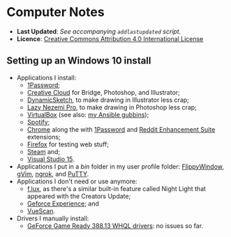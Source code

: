 <!--
  ---
  author: Damien Dart
  author_website: https://www.robotinaponcho.net/
  description: Damien Dart's notes on computer-related stuff.
  javascript_external: /assets/prettydate.js
  title: Computer Notes
  ---
-->


Computer Notes
==============

<ul class="metadata">
  <li class="metadata-list__item"><b>Last Updated</b>: <i>See accompanying <code>addlastupdated</code> script.</i></li>
  <li class="metadata-list__item">
    <b>Licence</b>: <a href="http://creativecommons.org/licenses/by/4.0/">Creative Commons Attribution 4.0 International License</a>
  </li>
</ul>


Setting up an Windows 10 install
--------------------------------

  - Applications I install:
    - [1Password][3];
    - [Creative Cloud][4] for Bridge, Photoshop, and Illustrator;
    - [DynamicSketch][5], to make drawing in Illustrator less crap;
    - [Lazy Nezemi Pro][6], to make drawing in Photoshop less crap;
    - [VirtualBox][7] (see also: [my Ansible gubbins][8]);
    - [Spotify][9];
    - [Chrome][10] along the with [1Password][11] and [Reddit Enhancement
      Suite][11] extensions;
    - [Firefox][13] for testing web stuff;
    - [Steam][14] and;
    - [Visual Studio 15][15].
  - Applications I put in a _bin_ folder in my user profile folder:
    [FlippyWindow][16], [gVim][17], [ngrok][18], and [PuTTY][19].
  - Applications I don't need or use anymore:
    - [f.lux][20], as there's a similar built-in feature called Night
      Light that appeared with the Creators Update;
    - [Geforce Experience][21]; and
    - [VueScan][22].
  - Drivers I manually install:
    - [GeForce Game Ready 388.13 WHQL drivers][23]: no issues so far.

[3]: <https://1password.com/>
[4]: <http://www.adobe.com/uk/>
[5]: <https://astutegraphics.com/software/dynamicsketch/>
[6]: <https://lazynezumi.com/>
[7]: <https://www.virtualbox.org/>
[8]: <https://www.robotinaponcho.net/git/#setup>
[9]: <https://www.spotify.com/uk/>
[10]: <https://www.google.com/chrome/>
[11]: <https://agilebits.com/onepassword/extensions>
[12]: <https://redditenhancementsuite.com/>
[13]: <https://www.mozilla.org/en-GB/firefox/new/>
[14]: <http://store.steampowered.com/>
[15]: <https://www.visualstudio.com/>
[16]: <https://www.robotinaponcho.net/flippywindow/>
[17]: <https://vim.sourceforge.io/>
[18]: <https://ngrok.com/>
[19]: <http://www.chiark.greenend.org.uk/~sgtatham/putty/>
[20]: <https://justgetflux.com/>
[21]: <https://www.nvidia.co.uk/geforce/geforce-experience/>
[22]: <https://www.hamrick.com/>
[23]: <https://www.geforce.com/drivers>
